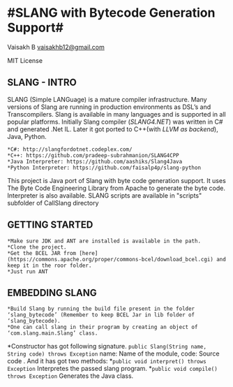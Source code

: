 #SLANG with Bytecode Generation Support#
============

Vaisakh B
vaisakhb12@gmail.com

MIT License

## SLANG - INTRO ##
SLANG (Simple LANGuage) is a mature compiler infrastructure. Many versions of Slang are running in production environments as DSL’s and Transcompilers. Slang is available in many languages and is supported in all popular platforms. Initially Slang compiler (*SLANG4.NET*) was written in C# and generated .Net IL. Later it got ported to C++(with *LLVM as backend*), Java, Python.
~~~
*C#: http://slangfordotnet.codeplex.com/
*C++: https://github.com/pradeep-subrahmanion/SLANG4CPP
*Java Interpreter: https://github.com/aashiks/Slang4Java
*Python Interpreter: https://github.com/faisalp4p/slang-python
~~~
This project is Java port of Slang with byte code generation support. It uses The Byte Code Engineering Library from Apache to generate the byte code. Interpreter is also available. 
SLANG scripts are available in "scripts" subfolder of CallSlang directory

## GETTING STARTED ##
~~~
*Make sure JDK and ANT are installed is available in the path. 
*Clone the project.
*Get the BCEL JAR from [here](https://commons.apache.org/proper/commons-bcel/download_bcel.cgi) and keep it in the roor folder.
*Just run ANT
~~~

## EMBEDDING SLANG ##
~~~
*Build Slang by running the build file present in the folder ‘slang_bytecode’ (Remember to keep BCEL Jar in lib folder of ‘slang_bytecode). 
*One can call slang in their program by creating an object of ‘com.slang.main.Slang’ class. 
~~~
*Constructor has got following signature.
`public Slang(String name, String code) throws Exception`
	name: Name of the module, code: Source code .
And it has got two methods:
*`public void interpret() throws Exception`
			Interpretes the passed slang program.
*`public void compile() throws Exception`
			Generates the Java class.
~~~
